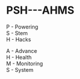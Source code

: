 # PSH---AHMS
P - Powering <br>
S - Stem <br>
H - Hacks <br>

A - Advance <br> 
H - Health <br> 
M - Monitoring <br> 
S - System <br> 

